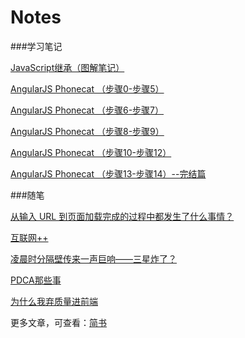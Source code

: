 # Notes

###学习笔记

<a href="http://www.jianshu.com/p/0045cd01e0be">JavaScript继承（图解笔记）</a>

<a href="http://www.jianshu.com/p/85220c95f3eb">AngularJS Phonecat （步骤0-步骤5）</a>

<a href="http://www.jianshu.com/p/62811c260f81">AngularJS Phonecat （步骤6-步骤7）</a>

<a href="http://www.jianshu.com/p/a8eb0b9dd22b">AngularJS Phonecat （步骤8-步骤9）</a>

<a href="http://www.jianshu.com/p/cc7bd0d905d5">AngularJS Phonecat （步骤10-步骤12）</a>

<a href="http://www.jianshu.com/p/7fa92782a6e0">AngularJS Phonecat （步骤13-步骤14）--完结篇</a>

###随笔

<a href="http://www.jianshu.com/p/71cf7f69eca8">从输入 URL 到页面加载完成的过程中都发生了什么事情？</a>

<a href="http://www.jianshu.com/p/36bc2d44ade0">互联网++</a>

<a href="http://www.jianshu.com/p/1115cd22aeae">凌晨时分隔壁传来一声巨响——三星炸了？</a>

<a href="http://www.jianshu.com/p/21369222c4e4">PDCA那些事</a>

<a href="http://www.jianshu.com/p/a863a4956aca">为什么我弃质量进前端</a>

更多文章，可查看：<a href="http://www.jianshu.com/users/e2327e64dcd5/latest_articles">简书</a>
